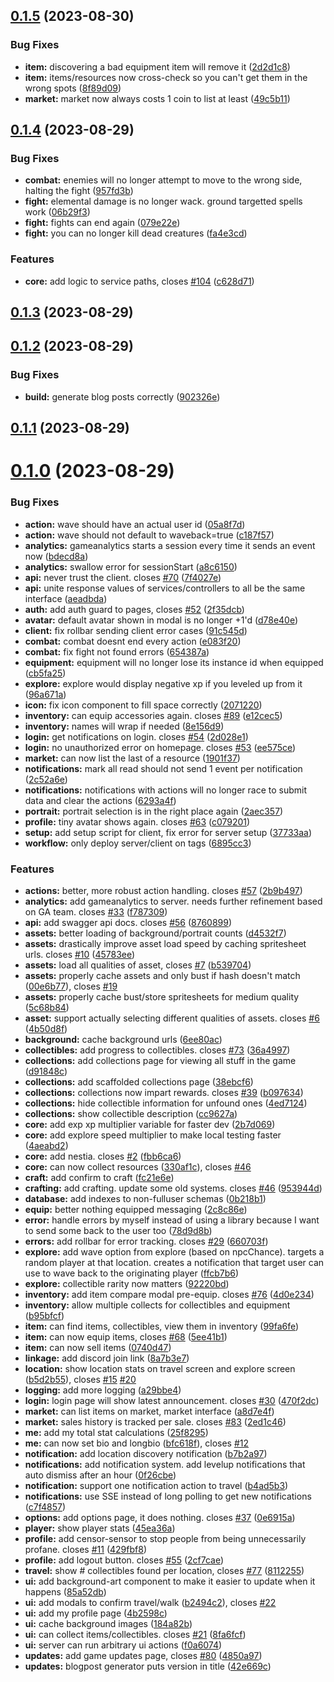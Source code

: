 ## [0.1.5](https://github.com/After-The-End-Of-All-Things/game/compare/v0.1.4...v0.1.5) (2023-08-30)


### Bug Fixes

* **item:** discovering a bad equipment item will remove it ([2d2d1c8](https://github.com/After-The-End-Of-All-Things/game/commit/2d2d1c821d55598ae00a0991c51bf5ec02fa3bd4))
* **item:** items/resources now cross-check so you can't get them in the wrong spots ([8f89d09](https://github.com/After-The-End-Of-All-Things/game/commit/8f89d0926e0230fc5323dc57966154221416915d))
* **market:** market now always costs 1 coin to list at least ([49c5b11](https://github.com/After-The-End-Of-All-Things/game/commit/49c5b116bbe8b9d8458e06d22c9dd3ddbf7fea64))



## [0.1.4](https://github.com/After-The-End-Of-All-Things/game/compare/v0.1.3...v0.1.4) (2023-08-29)


### Bug Fixes

* **combat:** enemies will no longer attempt to move to the wrong side, halting the fight ([957fd3b](https://github.com/After-The-End-Of-All-Things/game/commit/957fd3bcf1452452a27906f09267821b116f2643))
* **fight:** elemental damage is no longer wack. ground targetted spells work ([06b29f3](https://github.com/After-The-End-Of-All-Things/game/commit/06b29f37871eb6ae2f761090cbeb9138e03e15be))
* **fight:** fights can end again ([079e22e](https://github.com/After-The-End-Of-All-Things/game/commit/079e22ea0369f4f757bb3c9ea48f867c1b7b7ba4))
* **fight:** you can no longer kill dead creatures ([fa4e3cd](https://github.com/After-The-End-Of-All-Things/game/commit/fa4e3cd0b89fd96cbef413070fb600328f71c25c))


### Features

* **core:** add logic to service paths, closes [#104](https://github.com/After-The-End-Of-All-Things/game/issues/104) ([c628d71](https://github.com/After-The-End-Of-All-Things/game/commit/c628d712e68c251880c6ea987b469e8d1588a1f1))



## [0.1.3](https://github.com/After-The-End-Of-All-Things/game/compare/v0.1.2...v0.1.3) (2023-08-29)



## [0.1.2](https://github.com/After-The-End-Of-All-Things/game/compare/v0.1.1...v0.1.2) (2023-08-29)


### Bug Fixes

* **build:** generate blog posts correctly ([902326e](https://github.com/After-The-End-Of-All-Things/game/commit/902326e02eadef087c092d4bc156a0e5ad08a4be))



## [0.1.1](https://github.com/After-The-End-Of-All-Things/game/compare/v0.1.0...v0.1.1) (2023-08-29)



# [0.1.0](https://github.com/After-The-End-Of-All-Things/game/compare/0f26cbec9622f89edc58468e6a454b0abd7ea137...v0.1.0) (2023-08-29)


### Bug Fixes

* **action:** wave should have an actual user id ([05a8f7d](https://github.com/After-The-End-Of-All-Things/game/commit/05a8f7d23432d18fba519b9c8d61c296500a3de8))
* **action:** wave should not default to waveback=true ([c187f57](https://github.com/After-The-End-Of-All-Things/game/commit/c187f57bb41617374cd39be82dfc12bbb13b75ba))
* **analytics:** gameanalytics starts a session every time it sends an event now ([bdecd8a](https://github.com/After-The-End-Of-All-Things/game/commit/bdecd8a92ad256978603a8e437d6e89b386e26f7))
* **analytics:** swallow error for sessionStart ([a8c6150](https://github.com/After-The-End-Of-All-Things/game/commit/a8c61500403803ef469c5900302061996a4fbe7c))
* **api:** never trust the client. closes [#70](https://github.com/After-The-End-Of-All-Things/game/issues/70) ([7f4027e](https://github.com/After-The-End-Of-All-Things/game/commit/7f4027e8ed32edc2ee0423a385a9a5828efe1ed8))
* **api:** unite response values of services/controllers to all be the same interface ([aeadbda](https://github.com/After-The-End-Of-All-Things/game/commit/aeadbda27264eee5b8d7146b91b58c961067c33b))
* **auth:** add auth guard to pages, closes [#52](https://github.com/After-The-End-Of-All-Things/game/issues/52) ([2f35dcb](https://github.com/After-The-End-Of-All-Things/game/commit/2f35dcb022e36d772a797872ea36a8e8b10b9da7))
* **avatar:** default avatar shown in modal is no longer +1'd ([d78e40e](https://github.com/After-The-End-Of-All-Things/game/commit/d78e40e880838e7f4c7e565111f1893cd47a019e))
* **client:** fix rollbar sending client error cases ([91c545d](https://github.com/After-The-End-Of-All-Things/game/commit/91c545d2bb551292566b4e8f70acf07d3c10dc56))
* **combat:** combat doesnt end every action ([e083f20](https://github.com/After-The-End-Of-All-Things/game/commit/e083f20c651274904b6c51e2c569e408490adb9d))
* **combat:** fix fight not found errors ([654387a](https://github.com/After-The-End-Of-All-Things/game/commit/654387a07a00b48f7ec637648abc081665a3f660))
* **equipment:** equipment will no longer lose its instance id when equipped ([cb5fa25](https://github.com/After-The-End-Of-All-Things/game/commit/cb5fa2512945f6665f1e405b55b30b5b52e76d40))
* **explore:** explore would display negative xp if you leveled up from it ([96a671a](https://github.com/After-The-End-Of-All-Things/game/commit/96a671a0719bd0716a6c09fbd9e76918daa72817))
* **icon:** fix icon component to fill space correctly ([2071220](https://github.com/After-The-End-Of-All-Things/game/commit/2071220588ebc0fb8c8aff8ca15101373802297b))
* **inventory:** can equip accessories again. closes [#89](https://github.com/After-The-End-Of-All-Things/game/issues/89) ([e12cec5](https://github.com/After-The-End-Of-All-Things/game/commit/e12cec59b1e180e61880eafd63cfd1509ddc1b5d))
* **inventory:** names will wrap if needed ([8e156d9](https://github.com/After-The-End-Of-All-Things/game/commit/8e156d9bb6fce513068f99de38210076bb6f7dd7))
* **login:** get notifications on login. closes [#54](https://github.com/After-The-End-Of-All-Things/game/issues/54) ([2d028e1](https://github.com/After-The-End-Of-All-Things/game/commit/2d028e11948a265d6fb13ef0648287f4bb278d84))
* **login:** no unauthorized error on homepage. closes [#53](https://github.com/After-The-End-Of-All-Things/game/issues/53) ([ee575ce](https://github.com/After-The-End-Of-All-Things/game/commit/ee575cea151f3dc2889a8c6622c92b004cfc82f4))
* **market:** can now list the last of a resource ([1901f37](https://github.com/After-The-End-Of-All-Things/game/commit/1901f37b07460b9a75eac1168f8a6c425f945e87))
* **notifications:** mark all read should not send 1 event per notification ([2c52a6e](https://github.com/After-The-End-Of-All-Things/game/commit/2c52a6efb4a0f6f977b96a4eac994b125c9bcdfd))
* **notifications:** notifications with actions will no longer race to submit data and clear the actions ([6293a4f](https://github.com/After-The-End-Of-All-Things/game/commit/6293a4f49bb8be0407e8aea6660e556ad704b146))
* **portrait:** portrait selection is in the right place again ([2aec357](https://github.com/After-The-End-Of-All-Things/game/commit/2aec3577dcd2c0401212642d9007074cbae86413))
* **profile:** tiny avatar shows again. closes [#63](https://github.com/After-The-End-Of-All-Things/game/issues/63) ([c079201](https://github.com/After-The-End-Of-All-Things/game/commit/c079201e1a6198efd7e7e6d798a3f9e1b7b960b2))
* **setup:** add setup script for client, fix error for server setup ([37733aa](https://github.com/After-The-End-Of-All-Things/game/commit/37733aaff5e94ef43e80999fbd81721c41efa0df))
* **workflow:** only deploy server/client on tags ([6895cc3](https://github.com/After-The-End-Of-All-Things/game/commit/6895cc3ba174f15222f652956d9f1ab61a7308e8))


### Features

* **actions:** better, more robust action handling. closes [#57](https://github.com/After-The-End-Of-All-Things/game/issues/57) ([2b9b497](https://github.com/After-The-End-Of-All-Things/game/commit/2b9b497c3e8e009865bf4868b89dcd1954657187))
* **analytics:** add gameanalytics to server. needs further refinement based on GA team. closes [#33](https://github.com/After-The-End-Of-All-Things/game/issues/33) ([f787309](https://github.com/After-The-End-Of-All-Things/game/commit/f7873097ff7b71bd3bc7e3eca8239ccfc5c83547))
* **api:** add swagger api docs. closes [#56](https://github.com/After-The-End-Of-All-Things/game/issues/56) ([8760899](https://github.com/After-The-End-Of-All-Things/game/commit/8760899d2a3941eeb462e2b2980feface8598744))
* **assets:** better loading of background/portrait counts ([d4532f7](https://github.com/After-The-End-Of-All-Things/game/commit/d4532f7c8900a0683e4c733e70bdbb5b9773e74b))
* **assets:** drastically improve asset load speed by caching spritesheet urls. closes [#10](https://github.com/After-The-End-Of-All-Things/game/issues/10) ([45783ee](https://github.com/After-The-End-Of-All-Things/game/commit/45783eef27e7c8db1f3376853275fdd4738219f3))
* **assets:** load all qualities of asset, closes [#7](https://github.com/After-The-End-Of-All-Things/game/issues/7) ([b539704](https://github.com/After-The-End-Of-All-Things/game/commit/b53970417874c8478c86c5de383f257812776911))
* **assets:** properly cache assets and only bust if hash doesn't match ([00e6b77](https://github.com/After-The-End-Of-All-Things/game/commit/00e6b77957dc831c3867affe223520b8f8c50184)), closes [#19](https://github.com/After-The-End-Of-All-Things/game/issues/19)
* **assets:** properly cache bust/store spritesheets for medium quality ([5c68b84](https://github.com/After-The-End-Of-All-Things/game/commit/5c68b84d673014a1b180b528d5fd26f99f51213a))
* **asset:** support actually selecting different qualities of assets. closes [#6](https://github.com/After-The-End-Of-All-Things/game/issues/6) ([4b50d8f](https://github.com/After-The-End-Of-All-Things/game/commit/4b50d8fc3033bafb1ee4873876b5da9520dc1db4))
* **background:** cache background urls ([6ee80ac](https://github.com/After-The-End-Of-All-Things/game/commit/6ee80ac146a45db7dcc0538fe99b72f1344d2b64))
* **collectibles:** add progress to collectibles. closes [#73](https://github.com/After-The-End-Of-All-Things/game/issues/73) ([36a4997](https://github.com/After-The-End-Of-All-Things/game/commit/36a4997db651007984c8ffaa9380e202f71e32aa))
* **collections:** add collections page for viewing all stuff in the game ([d91848c](https://github.com/After-The-End-Of-All-Things/game/commit/d91848c55a83167ea7e567b506fc58d0984d62fb))
* **collections:** add scaffolded collections page ([38ebcf6](https://github.com/After-The-End-Of-All-Things/game/commit/38ebcf6f6209c48cf960040a2eb84e1eab08fb4f))
* **collections:** collections now impart rewards. closes [#39](https://github.com/After-The-End-Of-All-Things/game/issues/39) ([b097634](https://github.com/After-The-End-Of-All-Things/game/commit/b0976349596706cb3a934a084e598f26927c0f5a))
* **collections:** hide collectible information for unfound ones ([4ed7124](https://github.com/After-The-End-Of-All-Things/game/commit/4ed7124555028f9ea3dc08204767c798c2017060))
* **collections:** show collectible description ([cc9627a](https://github.com/After-The-End-Of-All-Things/game/commit/cc9627a36c4b95218b8ec01423d44264430c365e))
* **core:** add exp xp multiplier variable for faster dev ([2b7d069](https://github.com/After-The-End-Of-All-Things/game/commit/2b7d06918d1a22ea529137e09c7139482ad57bd9))
* **core:** add explore speed multiplier to make local testing faster ([4aeabd2](https://github.com/After-The-End-Of-All-Things/game/commit/4aeabd28f69a0866346f2eb96444dc68ed37722d))
* **core:** add nestia. closes [#2](https://github.com/After-The-End-Of-All-Things/game/issues/2) ([fbb6ca6](https://github.com/After-The-End-Of-All-Things/game/commit/fbb6ca6bd92d2a337521d2f740a4ce971fe1b2ae))
* **core:** can now collect resources ([330af1c](https://github.com/After-The-End-Of-All-Things/game/commit/330af1c0a424799de9c6a68e9f8a8ce8d236b86f)), closes [#46](https://github.com/After-The-End-Of-All-Things/game/issues/46)
* **craft:** add confirm to craft ([fc21e6e](https://github.com/After-The-End-Of-All-Things/game/commit/fc21e6e18c89e77a677cca03ee3824daa1220c16))
* **crafting:** add crafting. update some old systems. closes [#46](https://github.com/After-The-End-Of-All-Things/game/issues/46) ([953944d](https://github.com/After-The-End-Of-All-Things/game/commit/953944d6a56e9f933617bf44e96dcb69e514933f))
* **database:** add indexes to non-fulluser schemas ([0b218b1](https://github.com/After-The-End-Of-All-Things/game/commit/0b218b140d8f1d3014ccaf7de2528f2d513d5a3d))
* **equip:** better nothing equipped messaging ([2c8c86e](https://github.com/After-The-End-Of-All-Things/game/commit/2c8c86e41fbc1f8a0510a620df0205c0666cbebc))
* **error:** handle errors by myself instead of using a library because I want to send some back to the user too ([78d9d8b](https://github.com/After-The-End-Of-All-Things/game/commit/78d9d8b328d2a75f35e0711a2ce2c5705d8d3043))
* **errors:** add rollbar for error tracking. closes [#29](https://github.com/After-The-End-Of-All-Things/game/issues/29) ([660703f](https://github.com/After-The-End-Of-All-Things/game/commit/660703f6574b009eb890dc7edb7559e9bc876383))
* **explore:** add wave option from explore (based on npcChance). targets a random player at that location. creates a notification that target user can use to wave back to the originating player ([ffcb7b6](https://github.com/After-The-End-Of-All-Things/game/commit/ffcb7b6bd9bf1443847ff9c4bafe128a3a950edc))
* **explore:** collectible rarity now matters ([92220bd](https://github.com/After-The-End-Of-All-Things/game/commit/92220bd5892ce03ea48bd0c7136b19356d2c73c6))
* **inventory:** add item compare modal pre-equip. closes [#76](https://github.com/After-The-End-Of-All-Things/game/issues/76) ([4d0e234](https://github.com/After-The-End-Of-All-Things/game/commit/4d0e234d0ca7f098073641dc9bdb89863fc1b686))
* **inventory:** allow multiple collects for collectibles and equipment ([b95bfcf](https://github.com/After-The-End-Of-All-Things/game/commit/b95bfcf7d2f2ca262cd9507bc082f4af3e2d5d39))
* **item:** can find items, collectibles, view them in inventory ([99fa6fe](https://github.com/After-The-End-Of-All-Things/game/commit/99fa6fecb8be76fbb89fc385f21c6b1c5c130c69))
* **item:** can now equip items, closes [#68](https://github.com/After-The-End-Of-All-Things/game/issues/68) ([5ee41b1](https://github.com/After-The-End-Of-All-Things/game/commit/5ee41b1b51f76ac4e7279bd5af1eb10628144ecb))
* **item:** can now sell items ([0740d47](https://github.com/After-The-End-Of-All-Things/game/commit/0740d4748ad637eec8caf40ad531c474f914bed4))
* **linkage:** add discord join link ([8a7b3e7](https://github.com/After-The-End-Of-All-Things/game/commit/8a7b3e7c60a5a2d8ba42b4fbbaefc66e2fbf4bd8))
* **location:** show location stats on travel screen and explore screen ([b5d2b55](https://github.com/After-The-End-Of-All-Things/game/commit/b5d2b551094607ebae454f4249bc31d68997241e)), closes [#15](https://github.com/After-The-End-Of-All-Things/game/issues/15) [#20](https://github.com/After-The-End-Of-All-Things/game/issues/20)
* **logging:** add more logging ([a29bbe4](https://github.com/After-The-End-Of-All-Things/game/commit/a29bbe4ca8a6eb2a7c8f3485131b7044345ca8b6))
* **login:** login page will show latest announcement. closes [#30](https://github.com/After-The-End-Of-All-Things/game/issues/30) ([470f2dc](https://github.com/After-The-End-Of-All-Things/game/commit/470f2dc63dcd32564da91b28adc8e7ab4bea0471))
* **market:** can list items on market, market interface ([a8d7e4f](https://github.com/After-The-End-Of-All-Things/game/commit/a8d7e4f73a7f8258504ba647eabeefd0d0c01085))
* **market:** sales history is tracked per sale. closes [#83](https://github.com/After-The-End-Of-All-Things/game/issues/83) ([2ed1c46](https://github.com/After-The-End-Of-All-Things/game/commit/2ed1c46856cb9a3bd7b5a33b6c928deeb66034bc))
* **me:** add my total stat calculations ([25f8295](https://github.com/After-The-End-Of-All-Things/game/commit/25f82955920ad1fe61b0392be74162011f7a4ce8))
* **me:** can now set bio and longbio ([bfc618f](https://github.com/After-The-End-Of-All-Things/game/commit/bfc618f94a1ee420c04d0823befda302ba3a3fd2)), closes [#12](https://github.com/After-The-End-Of-All-Things/game/issues/12)
* **notification:** add location discovery notification ([b7b2a97](https://github.com/After-The-End-Of-All-Things/game/commit/b7b2a97aceb7e962322f853a0d9ea3425fd7bafd))
* **notifications:** add notification system. add levelup notifications that auto dismiss after an hour ([0f26cbe](https://github.com/After-The-End-Of-All-Things/game/commit/0f26cbec9622f89edc58468e6a454b0abd7ea137))
* **notification:** support one notification action to travel ([b4ad5b3](https://github.com/After-The-End-Of-All-Things/game/commit/b4ad5b31364ca3ab90f85d05ccac81c69555607f))
* **notifications:** use SSE instead of long polling to get new notifications ([c7f4857](https://github.com/After-The-End-Of-All-Things/game/commit/c7f4857d8f63941405c46fb8d2265150e417b485))
* **options:** add options page, it does nothing. closes [#37](https://github.com/After-The-End-Of-All-Things/game/issues/37) ([0e6915a](https://github.com/After-The-End-Of-All-Things/game/commit/0e6915a019f18074f320b46efee4def89ef28a1e))
* **player:** show player stats ([45ea36a](https://github.com/After-The-End-Of-All-Things/game/commit/45ea36a0a976bcfd32ce47c2e132fbe6776b86a6))
* **profile:** add censor-sensor to stop people from being unnecessarily profane. closes [#11](https://github.com/After-The-End-Of-All-Things/game/issues/11) ([429fbf8](https://github.com/After-The-End-Of-All-Things/game/commit/429fbf835855eba99c7348fc0a32bcb8d846f973))
* **profile:** add logout button. closes [#55](https://github.com/After-The-End-Of-All-Things/game/issues/55) ([2cf7cae](https://github.com/After-The-End-Of-All-Things/game/commit/2cf7caed753c7c2f4ab9e9a8e73053d4cc51f6d9))
* **travel:** show # collectibles found per location, closes [#77](https://github.com/After-The-End-Of-All-Things/game/issues/77) ([8112255](https://github.com/After-The-End-Of-All-Things/game/commit/81122558caaae152a272117143a898524559a902))
* **ui:** add background-art component to make it easier to update when it happens ([85a52db](https://github.com/After-The-End-Of-All-Things/game/commit/85a52dbcac28e14642b3e08ed5371bb3769ad947))
* **ui:** add modals to confirm travel/walk ([b2494c2](https://github.com/After-The-End-Of-All-Things/game/commit/b2494c2810c4f7d57dc40dee510bd115f0606331)), closes [#22](https://github.com/After-The-End-Of-All-Things/game/issues/22)
* **ui:** add my profile page ([4b2598c](https://github.com/After-The-End-Of-All-Things/game/commit/4b2598c3816afa3c3959ba8cad92eabe22664510))
* **ui:** cache background images ([184a82b](https://github.com/After-The-End-Of-All-Things/game/commit/184a82b126cff7284f9ee2a77634d734ec9782ac))
* **ui:** can collect items/collectibles. closes [#21](https://github.com/After-The-End-Of-All-Things/game/issues/21) ([8fa6fcf](https://github.com/After-The-End-Of-All-Things/game/commit/8fa6fcf7e944fc5179de3331f738da8e38f767a3))
* **ui:** server can run arbitrary ui actions ([f0a6074](https://github.com/After-The-End-Of-All-Things/game/commit/f0a6074124a9375eee92e8b541dda44ef7820fbe))
* **updates:** add game updates page, closes [#80](https://github.com/After-The-End-Of-All-Things/game/issues/80) ([4850a97](https://github.com/After-The-End-Of-All-Things/game/commit/4850a973531778e862c14bc4a63bdafba5265b15))
* **updates:** blogpost generator puts version in title ([42e669c](https://github.com/After-The-End-Of-All-Things/game/commit/42e669c97389cd6adddb6a9cec94550978331d82))



